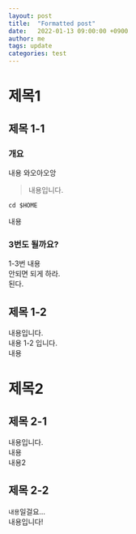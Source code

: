 ```yaml
---
layout: post
title:  "Formatted post"
date:   2022-01-13 09:00:00 +0900
author: me
tags: update
categories: test
---
```


# 제목1

## 제목 1-1

### 개요
내용 와오아오앙  

> 내용입니다.

```text
cd $HOME
```

내용  
### 3번도 될까요?
1-3번 내용  
안되면 되게 하라.  
된다.

## 제목 1-2

내용입니다.  
내용 1-2 입니다.  
내용  

# 제목2

## 제목 2-1

내용입니다.  
내용  
내용2  

## 제목 2-2

`내용`일걸요...  
내용입니다!  